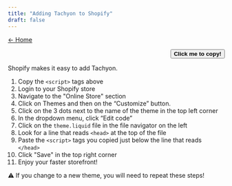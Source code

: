 ```yaml
---
title: "Adding Tachyon to Shopify"
draft: false
---
```


<link rel="stylesheet" as="style" crossorigin href="https://cdn.jsdelivr.net/gh/orioncactus/pretendard@v1.3.6/dist/web/static/pretendard-std.css" />
<link rel="stylesheet" href="/wave.css">

<script src="/cms/copy.js" defer></script>

[← Home](/#using-tachyon)

<code id="codeBlock"></code>

<div style="text-align:right;">
<button id="copier">
<strong>Click me to copy!</strong>
</button>
</div>

Shopify makes it easy to add Tachyon.

1. Copy the `<script>` tags above
2. Login to your Shopify store
3. Navigate to the "Online Store" section
4. Click on Themes and then on the “Customize” button.
5. Click on the 3 dots next to the name of the theme in the top left corner
6. In the dropdown menu, click “Edit code”
7. Click on the `theme.liquid` file in the file navigator on the left
8. Look for a line that reads `<head>` at the top of the file
9. Paste the `<script>` tags you copied just below the line that reads `</head>`
10. Click "Save" in the top right corner
11. Enjoy your faster storefront!

⚠ If you change to a new theme, you will need to repeat these steps!